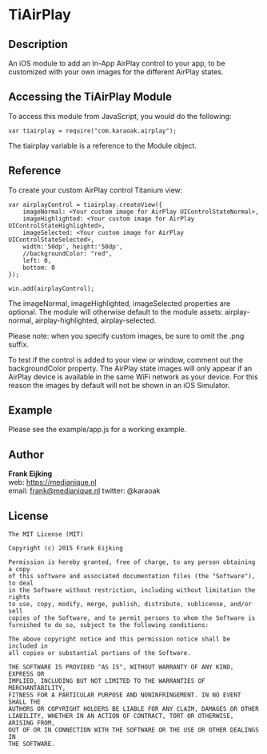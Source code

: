 # TiAirPlay

## Description

An iOS module to add an In-App AirPlay control to your app, to be customized with your own images for the different AirPlay states.

## Accessing the TiAirPlay Module

To access this module from JavaScript, you would do the following:

    var tiairplay = require("com.karaoak.airplay");

The tiairplay variable is a reference to the Module object.

## Reference

To create your custom AirPlay control Titanium view:

	var airplayControl = tiairplay.createView({
        imageNormal: <Your custom image for AirPlay UIControlStateNormal>,
        imageHighlighted: <Your custom image for AirPlay UIControlStateHighlighted>,
        imageSelected: <Your custom image for AirPlay UIControlStateSelected>,
        width:'50dp', height:'50dp',
        //backgroundColor: "red",
        left: 0,
        bottom: 0
    });
    
    win.add(airplayControl);
    
The imageNormal, imageHighlighted, imageSelected properties are optional. The module will otherwise default to the module assets: airplay-normal, airplay-highlighted, airplay-selected.

Please note: when you specify custom images, be sure to omit the .png suffix.

To test if the control is added to your view or window, comment out the backgroundColor property. The AirPlay state images will only appear if an AirPlay device is available in the same WiFi network as your device. For this reason the images by default will not be shown in an iOS Simulator.

## Example
Please see the example/app.js for a working example.


## Author

**Frank Eijking**  
web: https://medianique.nl  
email: frank@medianique.nl
twitter: @karaoak 

## License

    The MIT License (MIT)
    
    Copyright (c) 2015 Frank Eijking

    Permission is hereby granted, free of charge, to any person obtaining a copy
    of this software and associated documentation files (the "Software"), to deal
    in the Software without restriction, including without limitation the rights
    to use, copy, modify, merge, publish, distribute, sublicense, and/or sell
    copies of the Software, and to permit persons to whom the Software is
    furnished to do so, subject to the following conditions:

    The above copyright notice and this permission notice shall be included in
    all copies or substantial portions of the Software.

    THE SOFTWARE IS PROVIDED "AS IS", WITHOUT WARRANTY OF ANY KIND, EXPRESS OR
    IMPLIED, INCLUDING BUT NOT LIMITED TO THE WARRANTIES OF MERCHANTABILITY,
    FITNESS FOR A PARTICULAR PURPOSE AND NONINFRINGEMENT. IN NO EVENT SHALL THE
    AUTHORS OR COPYRIGHT HOLDERS BE LIABLE FOR ANY CLAIM, DAMAGES OR OTHER
    LIABILITY, WHETHER IN AN ACTION OF CONTRACT, TORT OR OTHERWISE, ARISING FROM,
    OUT OF OR IN CONNECTION WITH THE SOFTWARE OR THE USE OR OTHER DEALINGS IN
    THE SOFTWARE.
